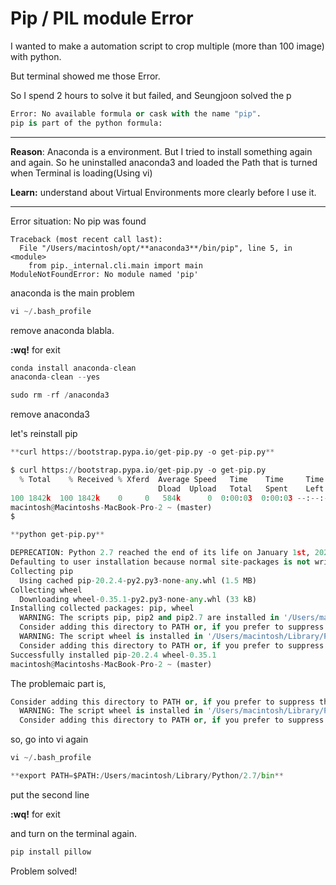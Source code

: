 # Pip / PIL module Error

I wanted to make a automation script to crop multiple (more than 100 image) with python.

But terminal showed me those Error.

So I spend 2 hours to solve it but failed, and Seungjoon solved the p 

```python
Error: No available formula or cask with the name "pip".
pip is part of the python formula:
```

---

**Reason**: Anaconda is a environment. But I tried to install something again and again.
So he uninstalled anaconda3 and loaded the Path that is turned when Terminal is loading(Using vi)

**Learn:** understand about Virtual Environments more clearly before I use it.

---

Error situation: No pip was found

```
Traceback (most recent call last):
  File "/Users/macintosh/opt/**anaconda3**/bin/pip", line 5, in <module>
    from pip._internal.cli.main import main
ModuleNotFoundError: No module named 'pip'
```

anaconda is the main problem

```python
vi ~/.bash_profile
```

remove anaconda blabla.

**:wq!**  for exit

```python
conda install anaconda-clean
anaconda-clean --yes

sudo rm -rf /anaconda3
```

remove anaconda3

let's reinstall pip

```python
**curl https://bootstrap.pypa.io/get-pip.py -o get-pip.py**

$ curl https://bootstrap.pypa.io/get-pip.py -o get-pip.py
  % Total    % Received % Xferd  Average Speed   Time    Time     Time  Current
                                 Dload  Upload   Total   Spent    Left  Speed
100 1842k  100 1842k    0     0   584k      0  0:00:03  0:00:03 --:--:--  584k
macintosh@Macintoshs-MacBook-Pro-2 ~ (master)
$

**python get-pip.py**

DEPRECATION: Python 2.7 reached the end of its life on January 1st, 2020. Please upgrade your Python as Python 2.7 is no longer maintained. pip 21.0 will drop support for Python 2.7 in January 2021. More details about Python 2 support in pip can be found at https://pip.pypa.io/en/latest/development/release-process/#python-2-support pip 21.0 will remove support for this functionality.
Defaulting to user installation because normal site-packages is not writeable
Collecting pip
  Using cached pip-20.2.4-py2.py3-none-any.whl (1.5 MB)
Collecting wheel
  Downloading wheel-0.35.1-py2.py3-none-any.whl (33 kB)
Installing collected packages: pip, wheel
  WARNING: The scripts pip, pip2 and pip2.7 are installed in '/Users/macintosh/Library/Python/2.7/bin' which is not on PATH.
  Consider adding this directory to PATH or, if you prefer to suppress this warning, use —no-warn-script-location.
  WARNING: The script wheel is installed in '/Users/macintosh/Library/Python/2.7/bin' which is not on PATH.
  Consider adding this directory to PATH or, if you prefer to suppress this warning, use —no-warn-script-location.
Successfully installed pip-20.2.4 wheel-0.35.1
macintosh@Macintoshs-MacBook-Pro-2 ~ (master)
```

The problemaic part is,

```python
Consider adding this directory to PATH or, if you prefer to suppress this warning, use —no-warn-script-location.
  WARNING: The script wheel is installed in '/Users/macintosh/Library/Python/2.7/bin' which is not on PATH.
  Consider adding this directory to PATH or, if you prefer to suppress this warning, use —no-warn-script-location.
```

so, go into vi again

```python
vi ~/.bash_profile

**export PATH=$PATH:/Users/macintosh/Library/Python/2.7/bin**
```

put the second line

**:wq!**  for exit

and turn on the terminal again.

```python
pip install pillow
```

Problem solved!